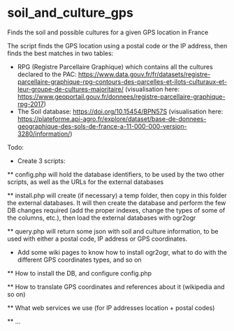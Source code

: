 # soil_and_culture_gps
Finds the soil and possible cultures for a given GPS location in France

The script finds the GPS location using a postal code or the IP address, then finds the best matches in two tables:
* RPG (Registre Parcellaire Graphique) which contains all the cultures declared to the PAC: https://www.data.gouv.fr/fr/datasets/registre-parcellaire-graphique-rpg-contours-des-parcelles-et-ilots-culturaux-et-leur-groupe-de-cultures-majoritaire/ (visualisation here: https://www.geoportail.gouv.fr/donnees/registre-parcellaire-graphique-rpg-2017)
* The Soil database: https://doi.org/10.15454/BPN57S (visualisation here: https://plateforme.api-agro.fr/explore/dataset/base-de-donnees-geographique-des-sols-de-france-a-11-000-000-version-3280/information/)



Todo:
* Create 3 scripts:

** config.php will hold the database identifiers, to be used by the two other scripts, as well as the URLs for the external databases

** install.php will create (if necessary) a temp folder, then copy in this folder the external databases. It will then create the database and perform the few DB changes required (add the proper indexes, change the types of some of the columns, etc.), then load the external databases with ogr2ogr

** query.php will return some json with soil and culture information, to be used with either a postal code, IP address or GPS coordinates.

* Add some wiki pages to know how to install ogr2ogr, what to do with the different GPS coordinates types, and so on

** How to install the DB, and configure config.php

** How to translate GPS coordinates and references about it (wikipedia and so on)

** What web services we use (for IP addresses location + postal codes)

** ...


